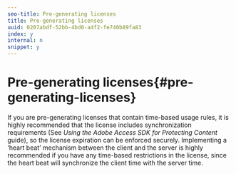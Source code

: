 ```yaml
---
seo-title: Pre-generating licenses
title: Pre-generating licenses
uuid: 0207abdf-52bb-4bd0-a4f2-fe740b89fa83
index: y
internal: n
snippet: y
---
```


# Pre-generating licenses{#pre-generating-licenses}

If you are pre-generating licenses that contain time-based usage rules, it is highly recommended that the license includes synchronization requirements (See *Using the Adobe Access SDK for Protecting Content* guide), so the license expiration can be enforced securely. Implementing a ‘heart beat’ mechanism between the client and the server is highly recommended if you have any time-based restrictions in the license, since the heart beat will synchronize the client time with the server time. 
